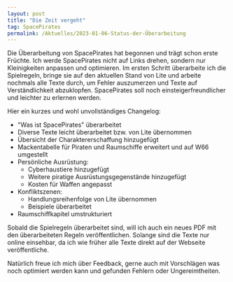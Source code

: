 ```yaml
---
layout: post
title: "Die Zeit vergeht"
tag: SpacePirates
permalink: /Aktuelles/2023-01-06-Status-der-Überarbeitung
---
```


Die Überarbeitung von SpacePirates hat begonnen und trägt schon erste Früchte. Ich werde SpacePirates nicht auf Links drehen, sondern nur Kleinigkeiten anpassen und optimieren.
Im ersten Schritt überarbeite ich die Spielregeln, bringe sie auf den aktuellen Stand von Lite und arbeite nochmals alle Texte durch, um Fehler auszumerzen und Texte auf Verständlichkeit abzuklopfen. SpacePirates soll noch einsteigerfreundlicher und leichter zu erlernen werden.

Hier ein kurzes und wohl unvollständiges Changelog:

- "Was ist SpacePirates" überarbeitet
- Diverse Texte leicht überarbeitet bzw. von Lite übernommen
- Übersicht der Charaktererschaffung hinzugefügt
- Mackentabelle für Piraten und Raumschiffe erweitert und auf W66 umgestellt
- Persönliche Ausrüstung:
  - Cyberhaustiere hinzugefügt
  - Weitere piratige Ausrüstungsgegenstände hinzugefügt
  - Kosten für Waffen angepasst
- Konfliktszenen:
  - Handlungsreihenfolge von Lite übernommen
  - Beispiele überarbeitet
- Raumschiffkapitel umstrukturiert

Sobald die Spielregeln überarbeitet sind, will ich auch ein neues PDF mit den überarbeiteten Regeln veröffentlichen. Solange sind die Texte nur online einsehbar, da ich wie früher alle Texte direkt auf der Webseite veröffentliche.

Natürlich freue ich mich über Feedback, gerne auch mit Vorschlägen was noch optimiert werden kann und gefunden Fehlern oder Ungereimtheiten.
